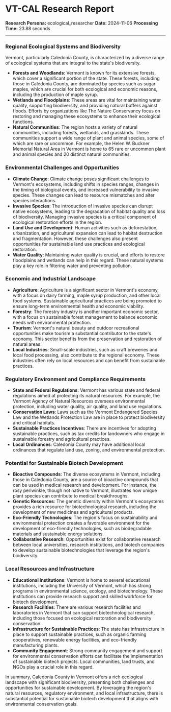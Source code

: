 # VT-CAL Research Report

**Research Persona:** ecological_researcher
**Date:** 2024-11-06
**Processing Time:** 23.88 seconds

---

### Regional Ecological Systems and Biodiversity

Vermont, particularly Caledonia County, is characterized by a diverse range of ecological systems that are integral to the state's biodiversity.

- **Forests and Woodlands**: Vermont is known for its extensive forests, which cover a significant portion of the state. These forests, including those in Caledonia County, are dominated by species such as sugar maples, which are crucial for both ecological and economic reasons, including the production of maple syrup.
- **Wetlands and Floodplains**: These areas are vital for maintaining water quality, supporting biodiversity, and providing natural buffers against floods. Efforts by organizations like The Nature Conservancy focus on restoring and managing these ecosystems to enhance their ecological functions.
- **Natural Communities**: The region hosts a variety of natural communities, including forests, wetlands, and grasslands. These communities support a wide range of plant and animal species, some of which are rare or uncommon. For example, the Helen W. Buckner Memorial Natural Area in Vermont is home to 65 rare or uncommon plant and animal species and 20 distinct natural communities.

### Environmental Challenges and Opportunities

- **Climate Change**: Climate change poses significant challenges to Vermont's ecosystems, including shifts in species ranges, changes in the timing of biological events, and increased vulnerability to invasive species. These changes can lead to resource mismatches and alter species interactions.
- **Invasive Species**: The introduction of invasive species can disrupt native ecosystems, leading to the degradation of habitat quality and loss of biodiversity. Managing invasive species is a critical component of ecological restoration efforts in the region.
- **Land Use and Development**: Human activities such as deforestation, urbanization, and agricultural expansion can lead to habitat destruction and fragmentation. However, these challenges also present opportunities for sustainable land use practices and ecological restoration.
- **Water Quality**: Maintaining water quality is crucial, and efforts to restore floodplains and wetlands can help in this regard. These natural systems play a key role in filtering water and preventing pollution.

### Economic and Industrial Landscape

- **Agriculture**: Agriculture is a significant sector in Vermont's economy, with a focus on dairy farming, maple syrup production, and other local food systems. Sustainable agricultural practices are being promoted to ensure long-term environmental health and economic viability.
- **Forestry**: The forestry industry is another important economic sector, with a focus on sustainable forest management to balance economic needs with environmental protection.
- **Tourism**: Vermont's natural beauty and outdoor recreational opportunities make tourism a substantial contributor to the state's economy. This sector benefits from the preservation and restoration of natural areas.
- **Local Industries**: Small-scale industries, such as craft breweries and local food processing, also contribute to the regional economy. These industries often rely on local resources and can benefit from sustainable practices.

### Regulatory Environment and Compliance Requirements

- **State and Federal Regulations**: Vermont has various state and federal regulations aimed at protecting its natural resources. For example, the Vermont Agency of Natural Resources oversees environmental protection, including water quality, air quality, and land use regulations.
- **Conservation Laws**: Laws such as the Vermont Endangered Species Law and the Wetlands Protection Law are in place to protect biodiversity and critical habitats.
- **Sustainable Practices Incentives**: There are incentives for adopting sustainable practices, such as tax credits for landowners who engage in sustainable forestry and agricultural practices.
- **Local Ordinances**: Caledonia County may have additional local ordinances that regulate land use, zoning, and environmental protection.

### Potential for Sustainable Biotech Development

- **Bioactive Compounds**: The diverse ecosystems in Vermont, including those in Caledonia County, are a source of bioactive compounds that can be used in medical research and development. For instance, the rosy periwinkle, though not native to Vermont, illustrates how unique plant species can contribute to medical breakthroughs.
- **Genetic Resources**: The genetic diversity within Vermont's ecosystems provides a rich resource for biotechnological research, including the development of new medicines and agricultural products.
- **Eco-Friendly Technologies**: The region's focus on sustainability and environmental protection creates a favorable environment for the development of eco-friendly technologies, such as biodegradable materials and sustainable energy solutions.
- **Collaborative Research**: Opportunities exist for collaborative research between local universities, research institutions, and biotech companies to develop sustainable biotechnologies that leverage the region's biodiversity.

### Local Resources and Infrastructure

- **Educational Institutions**: Vermont is home to several educational institutions, including the University of Vermont, which has strong programs in environmental science, ecology, and biotechnology. These institutions can provide research support and skilled workforce for biotech development.
- **Research Facilities**: There are various research facilities and laboratories in Vermont that can support biotechnological research, including those focused on ecological restoration and biodiversity conservation.
- **Infrastructure for Sustainable Practices**: The state has infrastructure in place to support sustainable practices, such as organic farming cooperatives, renewable energy facilities, and eco-friendly manufacturing plants.
- **Community Engagement**: Strong community engagement and support for environmental conservation efforts can facilitate the implementation of sustainable biotech projects. Local communities, land trusts, and NGOs play a crucial role in this regard.

In summary, Caledonia County in Vermont offers a rich ecological landscape with significant biodiversity, presenting both challenges and opportunities for sustainable development. By leveraging the region's natural resources, regulatory environment, and local infrastructure, there is substantial potential for sustainable biotech development that aligns with environmental conservation goals.